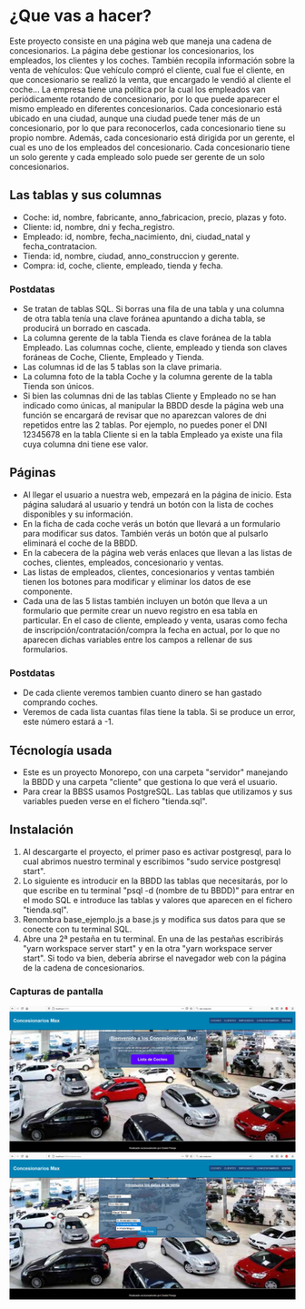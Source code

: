 # ¿Que vas a hacer?

Este proyecto consiste en una página web que maneja una cadena de concesionarios.
La página debe gestionar los concesionarios, los empleados, los clientes y los coches.
También recopila información sobre la venta de vehículos: Que vehículo compró el cliente, cual fue el cliente, en que concesionario se realizó la venta, que encargado le vendió al cliente el coche...
La empresa tiene una política por la cual los empleados van periódicamente rotando de concesionario, por lo que puede aparecer el mismo empleado en diferentes concesionarios.
Cada concesionario está ubicado en una ciudad, aunque una ciudad puede tener más de un concesionario, por lo que para reconocerlos, cada concesionario tiene su propio nombre. Además, cada concesionario está dirigida por un gerente, el cual es uno de los empleados del concesionario. Cada concesionario tiene un solo gerente y cada empleado solo puede ser gerente de un solo concesionarios.

## Las tablas y sus columnas

- Coche: id, nombre, fabricante, anno_fabricacion, precio, plazas y foto.
- Cliente: id, nombre, dni y fecha_registro.
- Empleado: id, nombre, fecha_nacimiento, dni, ciudad_natal y fecha_contratacion.
- Tienda: id, nombre, ciudad, anno_construccion y gerente.
- Compra: id, coche, cliente, empleado, tienda y fecha.

### Postdatas

- Se tratan de tablas SQL. Si borras una fila de una tabla y una columna de otra tabla tenía una clave foránea apuntando a dicha tabla, se producirá un borrado en cascada.
- La columna gerente de la tabla Tienda es clave foránea de la tabla Empleado. Las columnas coche, cliente, empleado y tienda son claves foráneas de Coche, Cliente, Empleado y Tienda.
- Las columnas id de las 5 tablas son la clave primaria.
- La columna foto de la tabla Coche y la columna gerente de la tabla Tienda son únicos.
- Si bien las columnas dni de las tablas Cliente y Empleado no se han indicado como únicas, al manipular la BBDD desde la página web una función se encargará de revisar que no aparezcan valores de dni repetidos entre las 2 tablas. Por ejemplo, no puedes poner el DNI 12345678 en la tabla Cliente si en la tabla Empleado ya existe una fila cuya columna dni tiene ese valor.

## Páginas

- Al llegar el usuario a nuestra web, empezará en la página de inicio. Esta página saludará al usuario y tendrá un botón con la lista de coches disponibles y su información.
- En la ficha de cada coche verás un botón que llevará a un formulario para modificar sus datos. También verás un botón que al pulsarlo eliminará el coche de la BBDD.
- En la cabecera de la página web verás enlaces que llevan a las listas de coches, clientes, empleados, concesionario y ventas.
- Las listas de empleados, clientes, concesionarios y ventas también tienen los botones para modificar y eliminar los datos de ese componente.
- Cada una de las 5 listas también incluyen un botón que lleva a un formulario que permite crear un nuevo registro en esa tabla en particular. En el caso de cliente, empleado y venta, usaras como fecha de inscripción/contratación/compra la fecha en actual, por lo que no aparecen dichas variables entre los campos a rellenar de sus formularios.

### Postdatas

- De cada cliente veremos tambien cuanto dinero se han gastado comprando coches.
- Veremos de cada lista cuantas filas tiene la tabla. Si se produce un error, este número estará a -1.

## Técnología usada

- Este es un proyecto Monorepo, con una carpeta "servidor" manejando la BBDD y una carpeta "cliente" que gestiona lo que verá el usuario.
- Para crear la BBSS usamos PostgreSQL. Las tablas que utilizamos y sus variables pueden verse en el fichero "tienda.sql".

## Instalación

1. Al descargarte el proyecto, el primer paso es activar postgresql, para lo cual abrimos nuestro terminal y escribimos "sudo service postgresql start".
2. Lo siguiente es introducir en la BBDD las tablas que necesitarás, por lo que escribe en tu terminal "psql -d (nombre de tu BBDD)" para entrar en el modo SQL e introduce las tablas y valores que aparecen en el fichero "tienda.sql".
3. Renombra base_ejemplo.js a base.js y modifica sus datos para que se conecte con tu terminal SQL.
4. Abre una 2ª pestaña en tu terminal. En una de las pestañas escribirás "yarn workspace server start" y en la otra "yarn workspace server start". Si todo va bien, debería abrirse el navegador web con la página de la cadena de concesionarios.

### Capturas de pantalla

![Screenshot](client/src/images/arranque.png)
![Screenshot](client/src/images/presentacion.png)
